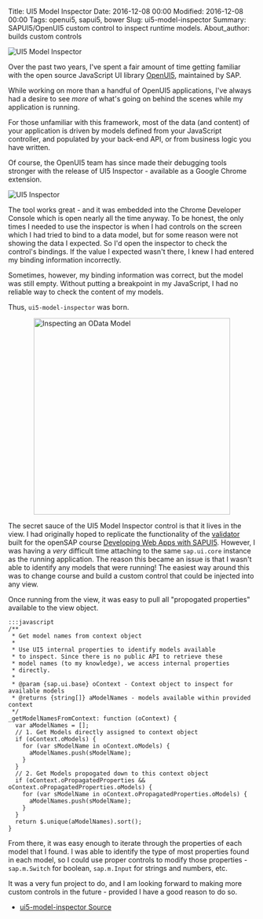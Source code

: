 Title: UI5 Model Inspector
Date: 2016-12-08 00:00
Modified: 2016-12-08 00:00
Tags: openui5, sapui5, bower
Slug: ui5-model-inspector
Summary: SAPUI5/OpenUI5 custom control to inspect runtime models.
About_author: builds custom controls

![UI5 Model Inspector](http://i.imgur.com/hLtE5hk.png)

Over the past two years, I've spent a fair amount of time getting familiar with the 
open source JavaScript UI library [OpenUI5](http://openui5.org), maintained by SAP.

While working on more than a handful of OpenUI5 applications, I've always had a desire 
to see _more_ of what's going on behind the scenes while my application is running. 

For those unfamiliar with this framework, most of the data (and content) of your application 
is driven by models defined from your JavaScript controller, and populated by your back-end 
API, or from business logic you have written. 

Of course, the OpenUI5 team has since made their debugging tools stronger with the release of 
UI5 Inspector - available as a Google Chrome extension. 

![UI5 Inspector](http://i.imgur.com/OPSIfAY.png)

The tool works great - and it was embedded into the Chrome Developer Console which is 
open nearly all the time anyway. To be honest, the only times I needed to use the 
inspector is when I had controls on the screen which I had tried to bind to a data 
model, but for some reason were not showing the data I expected. So I'd open the 
inspector to check the control's bindings. If the value I expected wasn't there, I 
knew I had entered my binding information incorrectly.

Sometimes, however, my binding information was correct, but the model was still empty. 
Without putting a breakpoint in my JavaScript, I had no reliable way to check the 
content of my models. 

Thus, `ui5-model-inspector` was born. 

<img src="http://i.imgur.com/MOG29hu.png" alt="Inspecting an OData Model" style="height: 400px;display: block;margin: 0 auto;"/>

The secret sauce of the UI5 Model Inspector control is that it lives in the view. I had 
originally hoped to replicate the functionality of the [validator](https://github.com/SAP/openSAP-ui5-course/blob/gh-pages/Validator.js) built for the openSAP course 
[Developing Web Apps with SAPUI5](https://open.sap.com/courses/ui51). However, I was having 
a _very_ difficult time attaching to the same `sap.ui.core` instance as the running 
application. The reason this became an issue is that I wasn't able to identify any models 
that were running! The easiest way around this was to change course and build a custom 
control that could be injected into any view.

Once running from the view, it was easy to pull all "propogated properties" available 
to the view object. 

    :::javascript
    /**
     * Get model names from context object
     * 
     * Use UI5 internal properties to identify models available
     * to inspect. Since there is no public API to retrieve these 
     * model names (to my knowledge), we access internal properties
     * directly.
     * 
     * @param {sap.ui.base} oContext - Context object to inspect for available models
     * @returns {string[]} aModelNames - models available within provided context 
     */
    _getModelNamesFromContext: function (oContext) {
      var aModelNames = [];
      // 1. Get Models directly assigned to context object
      if (oContext.oModels) {
        for (var sModelName in oContext.oModels) {
          aModelNames.push(sModelName);
        }
      }
      // 2. Get Models propogated down to this context object
      if (oContext.oPropagatedProperties && oContext.oPropagatedProperties.oModels) {
        for (var sModelName in oContext.oPropagatedProperties.oModels) {
          aModelNames.push(sModelName);
        }
      }
      return $.unique(aModelNames).sort();
    }

From there, it was easy enough to iterate through the properties of each model that 
I found. I was able to identify the type of most properties found in each model, so 
I could use proper controls to modify those properties - `sap.m.Switch` for boolean, 
`sap.m.Input` for strings and numbers, etc. 

It was a very fun project to do, and I am looking forward to making more custom controls 
in the future - provided I have a good reason to do so. 

* [ui5-model-inspector Source](https://github.com/mitch-b/ui5-model-inspector)


